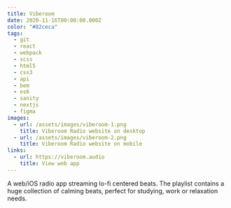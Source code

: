```yaml
---
title: Viberoom
date: 2020-11-16T00:00:00.000Z
color: "#82ceca"
tags:
  - git
  - react
  - webpack
  - scss
  - html5
  - css3
  - api
  - bem
  - es6
  - sanity
  - nextjs
  - figma
images:
  - url: /assets/images/viberoom-1.png
    title: Viberoom Radio website on desktop
  - url: /assets/images/viberoom-2.png
    title: Viberoom Radio website on mobile
links:
  - url: https://viberoom.audio
    title: View web app
---
```

A web/iOS radio app streaming lo-fi centered beats. The playlist contains a huge collection of calming beats, perfect for studying, work or relaxation needs.
